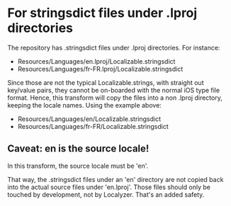 # For stringsdict files under <locale>.lproj directories #

The repository has .stringsdict files under .lproj directories. For instance:
* Resources/Languages/en.lproj/Localizable.stringsdict 
* Resources/Languages/fr-FR.lproj/Localizable.stringsdict 

Since those are not the typical Localizable.strings, with straight out key/value pairs, they cannot be on-boarded with the normal iOS type file format.
Hence, this transform will copy the files into a non .lproj directory, keeping the locale names. Using the example above:
* Resources/Languages/en/Localizable.stringsdict
* Resources/Languages/fr-FR/Localizable.stringsdict

## Caveat: en is the source locale! ##
In this transform, the source locale must be 'en'. 

That way, the .stringsdict files under an 'en' directory are not copied back into the actual source files under 'en.lproj'. Those files should only be touched by development, not by Localyzer. That's an added safety.

